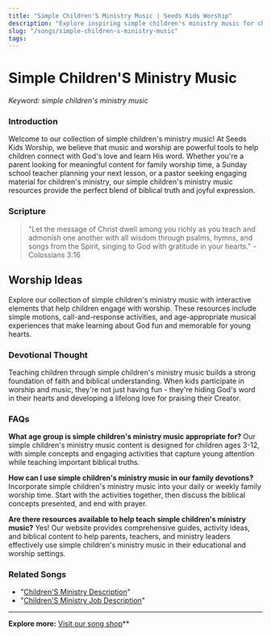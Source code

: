 ```yaml
---
title: "Simple Children'S Ministry Music | Seeds Kids Worship"
description: "Explore inspiring simple children's ministry music for children's worship and faith development. Biblical music resources for families and ministry."
slug: "/songs/simple-children-s-ministry-music"
tags:
---
```


# Simple Children'S Ministry Music

_Keyword: simple children's ministry music_

### Introduction

Welcome to our collection of simple children's ministry music! At Seeds Kids Worship, we believe that music and worship are powerful tools to help children connect with God's love and learn His word. Whether you're a parent looking for meaningful content for family worship time, a Sunday school teacher planning your next lesson, or a pastor seeking engaging material for children's ministry, our simple children's ministry music resources provide the perfect blend of biblical truth and joyful expression.

### Scripture

> "Let the message of Christ dwell among you richly as you teach and admonish one another with all wisdom through psalms, hymns, and songs from the Spirit, singing to God with gratitude in your hearts." - Colossians 3:16

## Worship Ideas

Explore our collection of simple children's ministry music with interactive elements that help children engage with worship. These resources include simple motions, call-and-response activities, and age-appropriate musical experiences that make learning about God fun and memorable for young hearts.

### Devotional Thought

Teaching children through simple children's ministry music builds a strong foundation of faith and biblical understanding. When kids participate in worship and music, they're not just having fun - they're hiding God's word in their hearts and developing a lifelong love for praising their Creator.

### FAQs

**What age group is simple children's ministry music appropriate for?**
Our simple children's ministry music content is designed for children ages 3-12, with simple concepts and engaging activities that capture young attention while teaching important biblical truths.

**How can I use simple children's ministry music in our family devotions?**
Incorporate simple children's ministry music into your daily or weekly family worship time. Start with the activities together, then discuss the biblical concepts presented, and end with prayer.

**Are there resources available to help teach simple children's ministry music?**
Yes! Our website provides comprehensive guides, activity ideas, and biblical content to help parents, teachers, and ministry leaders effectively use simple children's ministry music in their educational and worship settings.

### Related Songs

- "[Children'S Ministry Description](/songs/children-s-ministry-description/)"
- "[Children'S Ministry Job Description](/songs/children-s-ministry-job-description/)"

---

**Explore more:** [Visit our song shop](https://seedskidsworship.com/shop)**

<!-- Schema Markup -->
<script type="application/ld+json">
{
  "@context": "https://schema.org",
  "@type": "MusicRecording",
  "name": "Simple Children'S Ministry Music",
  "byArtist": {
    "@type": "MusicGroup",
    "name": "Seeds Kids Worship"
  },
  "isFamilyFriendly": true,
  "url": "https://seedskidsworship.com/songs/simple-children-s-ministry-music/"
}
</script>